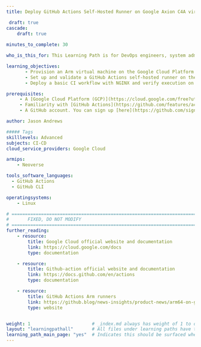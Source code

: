 ```yaml
---
title: Deploy GitHub Actions Self-Hosted Runner on Google Axion C4A virtual machine

 draft: true
cascade:
    draft: true
    
minutes_to_complete: 30

who_is_this_for: This Learning Path is for DevOps engineers, system administrators, or developers who want to deploy GitHub Actions Self-Hosted Runner on the Google Axion C4A Arm virtual machine.

learning_objectives:
       - Provision an Arm virtual machine on the Google Cloud Platform using the C4A Google Axion instance family.
       - Set up and validate a GitHub Actions self-hosted runner on the Arm virtual machine.
       - Deploy a basic CI workflow with NGINX and verify execution on Arm infrastructure.

prerequisites:
     - A [Google Cloud Platform (GCP)](https://cloud.google.com/free?utm_source=google&hl=en) account with billing enabled.
     - Familiarity with [GitHub Actions](https://github.com/features/actions) and the Linux command line.
     - A GitHub account. You can sign up [here](https://github.com/signup).     

author: Jason Andrews

##### Tags
skilllevels: Advanced
subjects: CI-CD
cloud_service_providers: Google Cloud

armips:
    - Neoverse

tools_software_languages:
  - GitHub Actions
  - GitHub CLI

operatingsystems:
    - Linux

# ================================================================================
#       FIXED, DO NOT MODIFY
# ================================================================================
further_reading:
    - resource:
        title: Google Cloud official website and documentation
        link: https://cloud.google.com/docs
        type: documentation

    - resource:
        title: Github-action official website and documentation
        link: https://docs.github.com/en/actions
        type: documentation

    - resource:
        title: GitHub Actions Arm runners
        link: https://github.blog/news-insights/product-news/arm64-on-github-actions-powering-faster-more-efficient-build-systems/
        type: website


weight: 1                       # _index.md always has weight of 1 to order correctly
layout: "learningpathall"       # All files under learning paths have this same wrapper
learning_path_main_page: "yes"  # Indicates this should be surfaced when looking for related content. Only set for _index.md of learning path content.
---
```

